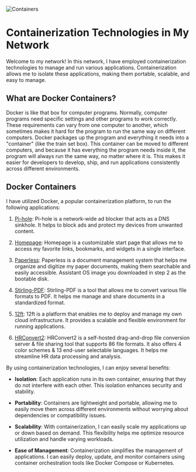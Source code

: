 ![Containers](https://www.master.cz/mydata/myuploads/2021/06/containers.jpg)

# Containerization Technologies in My Network

Welcome to my network! In this network, I have employed containerization technologies to manage and run various applications. Containerization allows me to isolate these applications, making them portable, scalable, and easy to manage.

## What are Docker Containers?

Docker is like that box for computer programs. Normally, computer programs need specific settings and other programs to work correctly. These requirements can vary from one computer to another, which sometimes makes it hard for the program to run the same way on different computers. Docker packages up the program and everything it needs into a "container" (like the train set box). This container can be moved to different computers, and because it has everything the program needs inside it, the program will always run the same way, no matter where it is. This makes it easier for developers to develop, ship, and run applications consistently across different environments.

## Docker Containers

I have utilized Docker, a popular containerization platform, to run the following applications:

1. [Pi-hole](https://pi-hole.net/): Pi-hole is a network-wide ad blocker that acts as a DNS sinkhole. It helps to block ads and protect my devices from unwanted content.

2. [Homepage](https://gethomepage.dev/v0.8.3/): Homepage is a customizable start page that allows me to access my favorite links, bookmarks, and widgets in a single interface.

3. [Paperless](https://docs.paperless-ngx.com/): Paperless is a document management system that helps me organize and digitize my paper documents, making them searchable and easily accessible.
 Assistant OS image you downloaded in step 2 as the bootable disk.

4. [Stirling-PDF](https://github.com/Frooodle/Stirling-PDF): Stirling-PDF is a tool that allows me to convert various file formats to PDF. It helps me manage and share documents in a standardized format.

5. [12ft](https://12ft.io/): 12ft is a platform that enables me to deploy and manage my own cloud infrastructure. It provides a scalable and flexible environment for running applications.

6. [HRConvert2](https://github.com/zelon88/HRConvert2): HRConvert2 is a self-hosted drag-and-drop file conversion server & file sharing tool that supports 86 file formats. It also offers 4 color schemes & 13 end-user selectable languages. It helps me streamline HR data processing and analysis.

By using containerization technologies, I can enjoy several benefits:

- **Isolation**: Each application runs in its own container, ensuring that they do not interfere with each other. This isolation enhances security and stability.

- **Portability**: Containers are lightweight and portable, allowing me to easily move them across different environments without worrying about dependencies or compatibility issues.

- **Scalability**: With containerization, I can easily scale my applications up or down based on demand. This flexibility helps me optimize resource utilization and handle varying workloads.

- **Ease of Management**: Containerization simplifies the management of applications. I can easily deploy, update, and monitor containers using container orchestration tools like Docker Compose or Kubernetes.